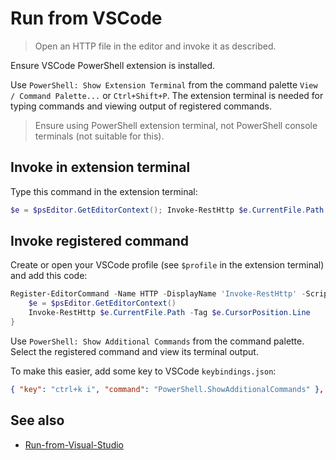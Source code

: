 # Run from VSCode

> Open an HTTP file in the editor and invoke it as described.

Ensure VSCode PowerShell extension is installed.

Use `PowerShell: Show Extension Terminal` from the command palette `View / Command Palette...` or `Ctrl+Shift+P`.
The extension terminal is needed for typing commands and viewing output of registered commands.

> Ensure using PowerShell extension terminal, not PowerShell console terminals (not suitable for this).

## Invoke in extension terminal

Type this command in the extension terminal:

```powershell
$e = $psEditor.GetEditorContext(); Invoke-RestHttp $e.CurrentFile.Path -Tag $e.CursorPosition.Line
```

## Invoke registered command

Create or open your VSCode profile (see `$profile` in the extension terminal) and add this code:

```powershell
Register-EditorCommand -Name HTTP -DisplayName 'Invoke-RestHttp' -ScriptBlock {
    $e = $psEditor.GetEditorContext()
    Invoke-RestHttp $e.CurrentFile.Path -Tag $e.CursorPosition.Line
}
```

Use `PowerShell: Show Additional Commands` from the command palette.
Select the registered command and view its terminal output.

To make this easier, add some key to VSCode `keybindings.json`:

```json
{ "key": "ctrl+k i", "command": "PowerShell.ShowAdditionalCommands" },
```

## See also

- [Run-from-Visual-Studio](Run-from-Visual-Studio.md)
